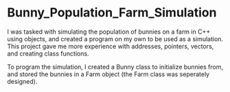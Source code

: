 # Bunny_Population_Farm_Simulation
I was tasked with simulating the population of bunnies on a farm in C++ using objects, and created a program on my own to be used as a simulation.
This project gave me more experience with addresses, pointers, vectors, and creating class functions.

To program the simulation, I created a Bunny class to initialize bunnies from,
and stored the bunnies in a Farm object (the Farm class was seperately designed).
